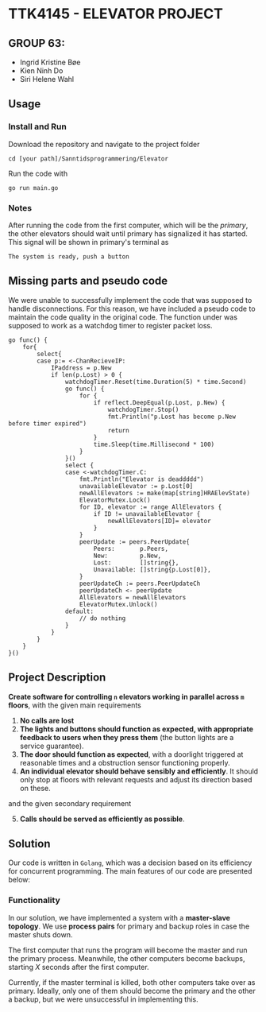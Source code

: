 # TTK4145 - ELEVATOR PROJECT
## GROUP 63:
- Ingrid Kristine Bøe 
- Kien Ninh Do 
- Siri Helene Wahl 

## Usage

### Install and Run
Download the repository and navigate to the project folder
````
cd [your path]/Sanntidsprogrammering/Elevator
````
Run the code with 
````
go run main.go
````
### Notes
After running the code from the first computer, which will be the *primary*, the other elevators should wait until primary has signalized it has started. This signal will be shown in primary's terminal as
````
The system is ready, push a button 
````

## Missing parts and pseudo code
We were unable to successfully implement the code that was supposed to handle disconnections. For this reason, we have included a pseudo code to maintain the code quality in the original code. The function under was supposed to work as a watchdog timer to register packet loss.

    go func() {
		for{
			select{
			case p:= <-ChanRecieveIP:
				IPaddress = p.New
				if len(p.Lost) > 0 {
					watchdogTimer.Reset(time.Duration(5) * time.Second)
					go func() {
						for {
							if reflect.DeepEqual(p.Lost, p.New) {
								watchdogTimer.Stop()
								fmt.Println("p.Lost has become p.New before timer expired")
                				return
							}
							time.Sleep(time.Millisecond * 100)
						}
					}()
					select {
					case <-watchdogTimer.C:
						fmt.Println("Elevator is deaddddd")
						unavailableElevator := p.Lost[0]
						newAllElevators := make(map[string]HRAElevState) 
						ElevatorMutex.Lock()
						for ID, elevator := range AllElevators {
							if ID != unavailableElevator {
								newAllElevators[ID]= elevator 
							}
						}
						peerUpdate := peers.PeerUpdate{
							Peers:       p.Peers,
							New:         p.New,
							Lost:        []string{},
							Unavailable: []string{p.Lost[0]},
						}
						peerUpdateCh := peers.PeerUpdateCh
						peerUpdateCh <- peerUpdate 
						AllElevators = newAllElevators
						ElevatorMutex.Unlock()
					default:
						// do nothing	
					}		
				}
			}
		}
	}()

## Project Description
**Create software for controlling `n` elevators working in parallel across `m` floors**, with the given main requirements
1. **No calls are lost**
2. **The lights and buttons should function as expected, with  appropriate feedback to users when they press them** (the button lights are a service guarantee).
3. **The door should function as expected**, with a doorlight triggered at reasonable times and a obstruction sensor functioning properly. 
4. **An individual elevator should behave sensibly and efficiently**. It should only stop at floors with relevant requests and adjust its direction based on these. 

and the given secondary requirement

5. **Calls should be served as efficiently as possible**.

## Solution
Our code is written in `Golang`, which was a decision based on its efficiency for concurrent programming. The main features of our code are presented below:

### Functionality
In our solution, we have implemented a system with a **master-slave topology**. We use **process pairs** for primary and backup roles in case the master shuts down. 

The first computer that runs the program will become the master and run the primary process. Meanwhile, the other computers become backups, starting *X* seconds after the first computer. 

Currently, if the master terminal is killed, both other computers take over as primary. Ideally, only one of them should become the primary and the other a backup, but we were unsuccessful in implementing this.
